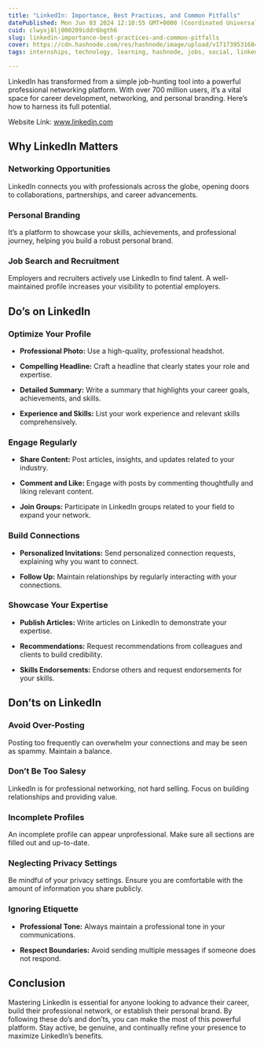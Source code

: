 ```yaml
---
title: "LinkedIn: Importance, Best Practices, and Common Pitfalls"
datePublished: Mon Jun 03 2024 12:10:55 GMT+0000 (Coordinated Universal Time)
cuid: clwyxj8lj000209iddr6bgth6
slug: linkedin-importance-best-practices-and-common-pitfalls
cover: https://cdn.hashnode.com/res/hashnode/image/upload/v1717395316848/c151892e-31bd-4162-9164-51e8e4c01afb.jpeg
tags: internships, technology, learning, hashnode, jobs, social, linkedin, social-media, trending, linkedin-learning, connections, exploring

---
```


LinkedIn has transformed from a simple job-hunting tool into a powerful professional networking platform. With over 700 million users, it’s a vital space for career development, networking, and personal branding. Here’s how to harness its full potential.

Website Link: www.linkedin.com

## **Why LinkedIn Matters**

### **Networking Opportunities**

LinkedIn connects you with professionals across the globe, opening doors to collaborations, partnerships, and career advancements.

### **Personal Branding**

It’s a platform to showcase your skills, achievements, and professional journey, helping you build a robust personal brand.

### **Job Search and Recruitment**

Employers and recruiters actively use LinkedIn to find talent. A well-maintained profile increases your visibility to potential employers.

## **Do’s on LinkedIn**

### **Optimize Your Profile**

* **Professional Photo:** Use a high-quality, professional headshot.
    
* **Compelling Headline:** Craft a headline that clearly states your role and expertise.
    
* **Detailed Summary:** Write a summary that highlights your career goals, achievements, and skills.
    
* **Experience and Skills:** List your work experience and relevant skills comprehensively.
    

### **Engage Regularly**

* **Share Content:** Post articles, insights, and updates related to your industry.
    
* **Comment and Like:** Engage with posts by commenting thoughtfully and liking relevant content.
    
* **Join Groups:** Participate in LinkedIn groups related to your field to expand your network.
    

### **Build Connections**

* **Personalized Invitations:** Send personalized connection requests, explaining why you want to connect.
    
* **Follow Up:** Maintain relationships by regularly interacting with your connections.
    

### **Showcase Your Expertise**

* **Publish Articles:** Write articles on LinkedIn to demonstrate your expertise.
    
* **Recommendations:** Request recommendations from colleagues and clients to build credibility.
    
* **Skills Endorsements:** Endorse others and request endorsements for your skills.
    

## **Don’ts on LinkedIn**

### **Avoid Over-Posting**

Posting too frequently can overwhelm your connections and may be seen as spammy. Maintain a balance.

### **Don’t Be Too Salesy**

LinkedIn is for professional networking, not hard selling. Focus on building relationships and providing value.

### **Incomplete Profiles**

An incomplete profile can appear unprofessional. Make sure all sections are filled out and up-to-date.

### **Neglecting Privacy Settings**

Be mindful of your privacy settings. Ensure you are comfortable with the amount of information you share publicly.

### **Ignoring Etiquette**

* **Professional Tone:** Always maintain a professional tone in your communications.
    
* **Respect Boundaries:** Avoid sending multiple messages if someone does not respond.
    

## **Conclusion**

Mastering LinkedIn is essential for anyone looking to advance their career, build their professional network, or establish their personal brand. By following these do’s and don’ts, you can make the most of this powerful platform. Stay active, be genuine, and continually refine your presence to maximize LinkedIn’s benefits.